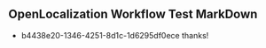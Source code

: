 ## OpenLocalization Workflow Test MarkDown
* b4438e20-1346-4251-8d1c-1d6295df0ece thanks!

<!--HONumber=Jul16_HO3-->


